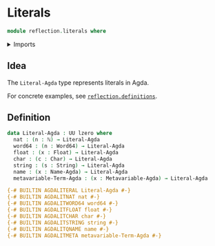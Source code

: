 # Literals

```agda
module reflection.literals where
```

<details><summary>Imports</summary>

```agda
open import elementary-number-theory.natural-numbers

open import foundation.universe-levels

open import primitives.characters
open import primitives.floats
open import primitives.machine-integers
open import primitives.strings

open import reflection.metavariables
open import reflection.names
```

</details>

## Idea

The `Literal-Agda` type represents literals in Agda.

For concrete examples, see
[`reflection.definitions`](reflection.definitions.md).

## Definition

```agda
data Literal-Agda : UU lzero where
  nat : (n : ℕ) → Literal-Agda
  word64 : (n : Word64) → Literal-Agda
  float : (x : Float) → Literal-Agda
  char : (c : Char) → Literal-Agda
  string : (s : String) → Literal-Agda
  name : (x : Name-Agda) → Literal-Agda
  metavariable-Term-Agda : (x : Metavariable-Agda) → Literal-Agda

{-# BUILTIN AGDALITERAL Literal-Agda #-}
{-# BUILTIN AGDALITNAT nat #-}
{-# BUILTIN AGDALITWORD64 word64 #-}
{-# BUILTIN AGDALITFLOAT float #-}
{-# BUILTIN AGDALITCHAR char #-}
{-# BUILTIN AGDALITSTRING string #-}
{-# BUILTIN AGDALITQNAME name #-}
{-# BUILTIN AGDALITMETA metavariable-Term-Agda #-}
```
